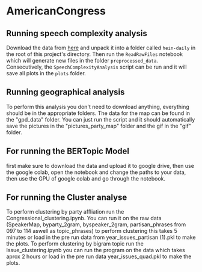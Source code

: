# AmericanCongress

## Running speech complexity analysis
Download the data from [here](https://data.stanford.edu/congress_text#download-data) and unpack it into a folder called `hein-daily` in the root of this project's directory. 
Then run the `ReadRawFiles` notebook which will generate new files in the folder `preprocessed_data`. 
Consecutively, the `SpeechComplexityAnalysis` script can be run and it will save all plots in the `plots` folder. 

## Running geographical analysis
To perform this analysis you don't need to download anything, everything should be in the appropriate folders. The data for the map can be found in the "gpd_data" folder. You can just run the script and it should automatically save the pictures in the "pictures_party_map" folder and the gif in the "gif" folder.

## For running the BERTopic Model
first make sure to download the data and upload it to google drive, then use the google colab, open the notebook and change the paths to your data, then use the GPU of google colab and go through the notebook.

## For running the Cluster analyse
To perform clustering by party affliation run the Congressional_clustering.ipynb. You can run it on the raw data (SpeakerMap, byparty_2gram, byspeaker_2gram, partisan_phrases from 097 to 114 aswell as topic_phrases)  to perform clustering this takes 5 minutes or load in the pre run data from year_issues_partisan (1).pkl to make the plots. To perform clustering by bigram topic run the Issue_clustering.ipynb you can run the program on the data which takes aprox 2 hours or load in the pre run data year_issues_quad.pkl to make the plots. 
